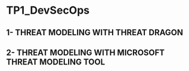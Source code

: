 <h1>TP1_DevSecOps</h1>
<h2>1- THREAT MODELING WITH THREAT DRAGON</h2>
<h2>2- THREAT MODELING WITH MICROSOFT THREAT MODELING TOOL</h2>

